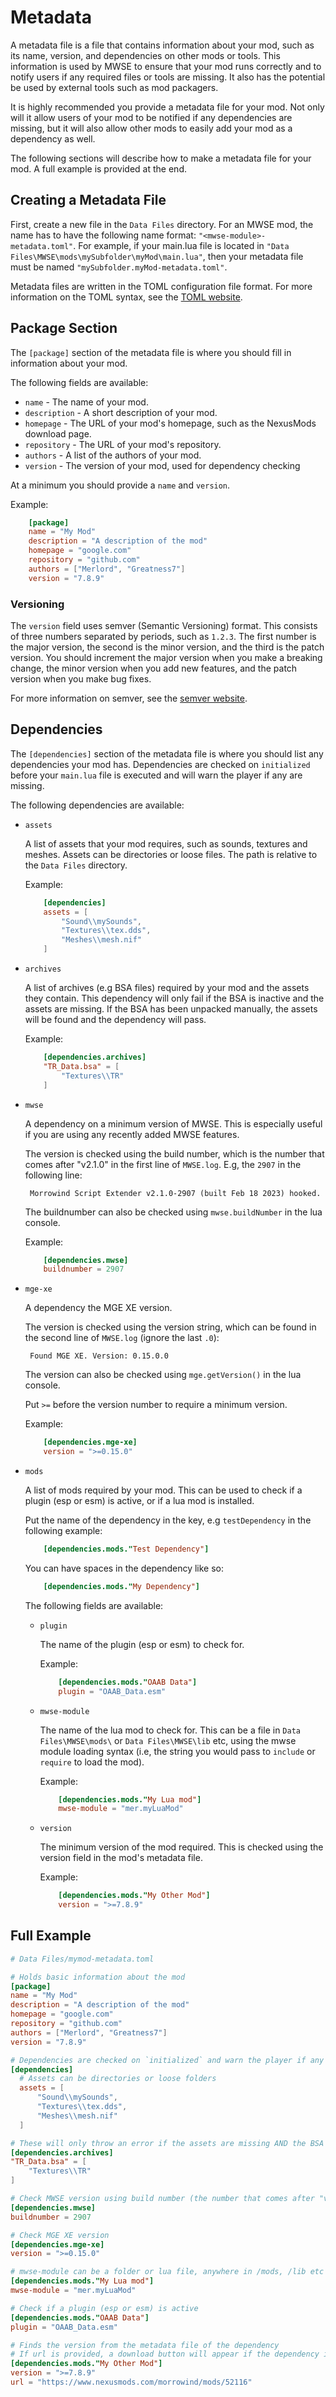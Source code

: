 # Metadata

A metadata file is a file that contains information about your mod, such as its name, version, and dependencies on other mods or tools. This information is used by MWSE to ensure that your mod runs correctly and to notify users if any required files or tools are missing. It also has the potential be used by external tools such as mod packagers.

It is highly recommended you provide a metadata file for your mod. Not only will it allow users of your mod to be notified if any dependencies are missing, but it will also allow other mods to easily add your mod as a dependency as well.

The following sections will describe how to make a metadata file for your mod. A full example is provided at the end.

## Creating a Metadata File

First, create a new file in the `Data Files` directory. For an MWSE mod, the name has to have the following name format: `"<mwse-module>-metadata.toml"`. For example, if your main.lua file is located in `"Data Files\MWSE\mods\mySubfolder\myMod\main.lua"`, then your metadata file must be named `"mySubfolder.myMod-metadata.toml"`.

Metadata files are written in the TOML configuration file format. For more information on the TOML syntax, see the [TOML website](https://toml.io/en/).


## Package Section

The `[package]` section of the metadata file is where you should fill in information about your mod.

The following fields are available:

* `name` - The name of your mod.
* `description` - A short description of your mod.
* `homepage` - The URL of your mod's homepage, such as the NexusMods download page.
* `repository` - The URL of your mod's repository.
* `authors` - A list of the authors of your mod.
* `version` - The version of your mod, used for dependency checking

At a minimum you should provide a `name` and `version`.

Example:

```toml
    [package]
    name = "My Mod"
    description = "A description of the mod"
    homepage = "google.com"
    repository = "github.com"
    authors = ["Merlord", "Greatness7"]
    version = "7.8.9"
```

### Versioning

The `version` field uses semver (Semantic Versioning) format. This consists of three numbers separated by periods, such as `1.2.3`. The first number is the major version, the second is the minor version, and the third is the patch version. You should increment the major version when you make a breaking change, the minor version when you add new features, and the patch version when you make bug fixes.

For more information on semver, see the [semver website](https://semver.org/).

## Dependencies

The `[dependencies]` section of the metadata file is where you should list any dependencies your mod has. Dependencies are checked on `initialized` before your `main.lua` file is executed and will warn the player if any are missing.

The following dependencies are available:

-  `assets`

    A list of assets that your mod requires, such as sounds, textures and meshes. Assets can be directories or loose files. The path is relative to the `Data Files` directory.

    Example:

    ```toml
        [dependencies]
        assets = [
            "Sound\\mySounds",
            "Textures\\tex.dds",
            "Meshes\\mesh.nif"
        ]
    ```


-  `archives`

    A list of archives (e.g BSA files) required by your mod and the assets they contain. This dependency will only fail if the BSA is inactive and the assets are missing. If the BSA has been unpacked manually, the assets will be found and the dependency will pass.

    Example:

    ```toml
        [dependencies.archives]
        "TR_Data.bsa" = [
            "Textures\\TR"
        ]
    ```

-  `mwse`

    A dependency on a minimum version of MWSE. This is especially useful if you are using any recently added MWSE features.

    The version is checked using the build number, which is the number that comes after "v2.1.0" in the first line of `MWSE.log`. E.g, the `2907` in the following line:

        Morrowind Script Extender v2.1.0-2907 (built Feb 18 2023) hooked.

    The buildnumber can also be checked using `mwse.buildNumber` in the lua console.

    Example:

    ```toml
        [dependencies.mwse]
        buildnumber = 2907
    ```

-  `mge-xe`

    A dependency the MGE XE version.

    The version is checked using the version string, which can be found in the second line of `MWSE.log` (ignore the last `.0`):

        Found MGE XE. Version: 0.15.0.0

    The version can also be checked using `mge.getVersion()` in the lua console.

    Put `>=` before the version number to require a minimum version.

    Example:

    ```toml
        [dependencies.mge-xe]
        version = ">=0.15.0"
    ```

-  `mods`

    A list of mods required by your mod. This can be used to check if a plugin (esp or esm) is active, or if a lua mod is installed.

    Put the name of the dependency in the key, e.g `testDependency` in the following example:

    ```toml
        [dependencies.mods."Test Dependency"]
    ```

    You can have spaces in the dependency like so:

    ```toml
        [dependencies.mods."My Dependency"]
    ```

    The following fields are available:

    -  `plugin`

        The name of the plugin (esp or esm) to check for.

        Example:

        ```toml
            [dependencies.mods."OAAB Data"]
            plugin = "OAAB_Data.esm"
        ```

    -  `mwse-module`

        The name of the lua mod to check for. This can be a file in `Data Files\MWSE\mods\` or `Data Files\MWSE\lib` etc, using the mwse module loading syntax (i.e, the string you would pass to `include` or `require` to load the mod).

        Example:

        ```toml
            [dependencies.mods."My Lua mod"]
            mwse-module = "mer.myLuaMod"
        ```

    -  `version`

        The minimum version of the mod required. This is checked using the version field in the mod's metadata file.

        Example:

        ```toml
            [dependencies.mods."My Other Mod"]
            version = ">=7.8.9"
        ```

## Full Example

```toml
# Data Files/mymod-metadata.toml

# Holds basic information about the mod
[package]
name = "My Mod"
description = "A description of the mod"
homepage = "google.com"
repository = "github.com"
authors = ["Merlord", "Greatness7"]
version = "7.8.9"

# Dependencies are checked on `initialized` and warn the player if any are missing
[dependencies]
  # Assets can be directories or loose folders
  assets = [
      "Sound\\mySounds",
      "Textures\\tex.dds",
      "Meshes\\mesh.nif"
  ]

# These will only throw an error if the assets are missing AND the BSA is inactive
[dependencies.archives]
"TR_Data.bsa" = [
    "Textures\\TR"
]

# Check MWSE version using build number (the number that comes after "v2.1.0" in MWSE.log)
[dependencies.mwse]
buildnumber = 2907

# Check MGE XE version
[dependencies.mge-xe]
version = ">=0.15.0"

# mwse-module can be a folder or lua file, anywhere in /mods, /lib etc
[dependencies.mods."My Lua mod"]
mwse-module = "mer.myLuaMod"

# Check if a plugin (esp or esm) is active
[dependencies.mods."OAAB Data"]
plugin = "OAAB_Data.esm"

# Finds the version from the metadata file of the dependency
# If url is provided, a download button will appear if the dependency isn't met
[dependencies.mods."My Other Mod"]
version = ">=7.8.9"
url = "https://www.nexusmods.com/morrowind/mods/52116"
```
